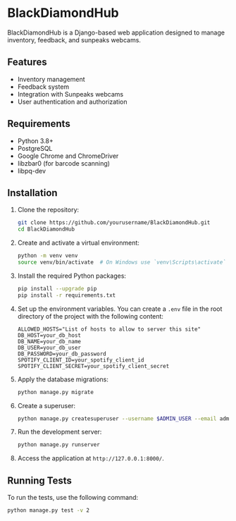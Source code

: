 # BlackDiamondHub

BlackDiamondHub is a Django-based web application designed to manage inventory, feedback, and sunpeaks webcams.

## Features

- Inventory management
- Feedback system
- Integration with Sunpeaks webcams
- User authentication and authorization

## Requirements

- Python 3.8+
- PostgreSQL
- Google Chrome and ChromeDriver
- libzbar0 (for barcode scanning)
- libpq-dev

## Installation

1. Clone the repository:

    ```sh
    git clone https://github.com/yourusername/BlackDiamondHub.git
    cd BlackDiamondHub
    ```

2. Create and activate a virtual environment:

    ```sh
    python -m venv venv
    source venv/bin/activate  # On Windows use `venv\Scripts\activate`
    ```

3. Install the required Python packages:

    ```sh
    pip install --upgrade pip
    pip install -r requirements.txt
    ```

4. Set up the environment variables. You can create a `.env` file in the root directory of the project with the following content:

    ```env
    ALLOWED_HOSTS="List of hosts to allow to server this site"
    DB_HOST=your_db_host
    DB_NAME=your_db_name
    DB_USER=your_db_user
    DB_PASSWORD=your_db_password
    SPOTIFY_CLIENT_ID=your_spotify_client_id
    SPOTIFY_CLIENT_SECRET=your_spotify_client_secret
    ```

5. Apply the database migrations:

    ```sh
    python manage.py migrate
    ```

6. Create a superuser:

    ```sh
    python manage.py createsuperuser --username $ADMIN_USER --email admin@example.com
    ```

7. Run the development server:

    ```sh
    python manage.py runserver
    ```

8. Access the application at `http://127.0.0.1:8000/`.

## Running Tests

To run the tests, use the following command:

```sh
python manage.py test -v 2